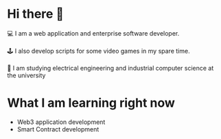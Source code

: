 # Hi there 👋
💻 I am a web application and enterprise software developer. 
<br>
<br>
🕹 I also develop scripts for some video games in my spare time.
<br>
<br>
💼 I am studying electrical engineering and industrial computer science at the university

# What I am learning right now
- Web3 application development
- Smart Contract development

